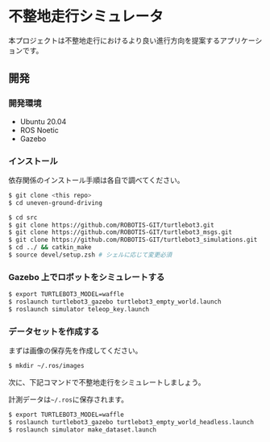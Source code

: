 # 不整地走行シミュレータ

本プロジェクトは不整地走行におけるより良い進行方向を提案するアプリケーションです。

## 開発

### 開発環境

- Ubuntu 20.04
- ROS Noetic
- Gazebo

### インストール

依存関係のインストール手順は各自で調べてください。

```sh
$ git clone <this repo>
$ cd uneven-ground-driving

$ cd src
$ git clone https://github.com/ROBOTIS-GIT/turtlebot3.git
$ git clone https://github.com/ROBOTIS-GIT/turtlebot3_msgs.git
$ git clone https://github.com/ROBOTIS-GIT/turtlebot3_simulations.git
$ cd ../ && catkin_make
$ source devel/setup.zsh # シェルに応じて変更必須
```

### Gazebo 上でロボットをシミュレートする

```sh
$ export TURTLEBOT3_MODEL=waffle
$ roslaunch turtlebot3_gazebo turtlebot3_empty_world.launch
$ roslaunch simulator teleop_key.launch
```

### データセットを作成する

まずは画像の保存先を作成してください。

```sh
$ mkdir ~/.ros/images
```

次に、下記コマンドで不整地走行をシミュレートしましょう。

計測データは`~/.ros`に保存されます。

```sh
$ export TURTLEBOT3_MODEL=waffle
$ roslaunch turtlebot3_gazebo turtlebot3_empty_world_headless.launch
$ roslaunch simulator make_dataset.launch
```
